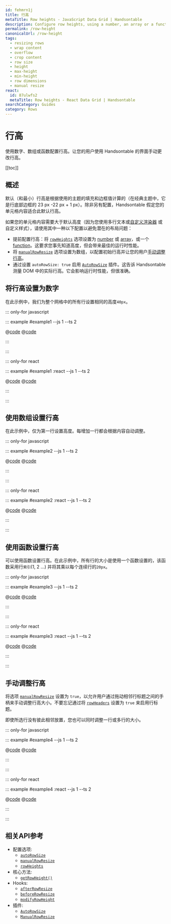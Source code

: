 ```yaml
---
id: fehmrn1j
title: 行高
metaTitle: Row heights - JavaScript Data Grid | Handsontable
description: Configure row heights, using a number, an array or a function. Let your users manually change row heights using Handsontable's interface.
permalink: /row-height
canonicalUrl: /row-height
tags:
  - resizing rows
  - wrap content
  - overflow
  - crop content
  - row size
  - height
  - max-height
  - min-height
  - row dimensions
  - manual resize
react:
  id: 87ulwfs2
  metaTitle: Row heights - React Data Grid | Handsontable
searchCategory: Guides
category: Rows
---
```


# 行高

使用数字、数组或函数配置行高。让您的用户使用 Handsontable 的界面手动更改行高。

[[toc]]

## 概述

默认（和最小）行高是根据使用的主题的填充和边框值计算的（在经典主题中，它是行底部边框的 23 px -22 px + 1 px）。除非另有配置，Handsontable 假定您的单元格内容适合此默认行高。

如果您的单元格内容需要大于默认高度（因为您使用多行文本或[自定义渲染器](@/guides/cell-functions/cell-renderer/cell-renderer.md) 或自定义样式），请使用其中一种以下配置以避免潜在的布局问题：
  - 提前配置行高：将 [`rowHeights`](@/api/options.md#rowheights) 选项设置为 [number](#set-row-heights-to-a-number) 或 [array](#set-row-heights-with-an-array)，或一个[function](#set-row-heights-with-a-function)。这要求您事先知道高度，但会带来最佳的运行时性能。
  - 将 [`manualRowResize`](@/api/options.md#manualrowresize) 选项设置为数组，以配置初始行高并让您的用户[手动调整行高](#adjust-row-heights-manually)。
  - 通过设置 `autoRowSize: true` 启用 [`AutoRowSize`](@/api/autoRowSize.md) 插件。这告诉 Handsontable 测量 DOM 中的实际行高。它会影响运行时性能，但很准确。

## 将行高设置为数字

在此示例中，我们为整个网格中的所有行设置相同的高度`40px`。

::: only-for javascript

::: example #example1 --js 1 --ts 2

@[code](@/content/guides/rows/row-height/javascript/example1.js)
@[code](@/content/guides/rows/row-height/javascript/example1.ts)

:::

:::

::: only-for react

::: example #example1 :react --js 1 --ts 2

@[code](@/content/guides/rows/row-height/react/example1.jsx)
@[code](@/content/guides/rows/row-height/react/example1.tsx)

:::

:::

## 使用数组设置行高

在此示例中，仅为第一行设置高度。每增加一行都会根据内容自动调整。

::: only-for javascript

::: example #example2 --js 1 --ts 2

@[code](@/content/guides/rows/row-height/javascript/example2.js)
@[code](@/content/guides/rows/row-height/javascript/example2.ts)

:::

:::

::: only-for react

::: example #example2 :react --js 1 --ts 2

@[code](@/content/guides/rows/row-height/react/example2.jsx)
@[code](@/content/guides/rows/row-height/react/example2.tsx)

:::

:::

## 使用函数设置行高

可以使用函数设置行高。在此示例中，所有行的大小是使用一个函数设置的，该函数采用行`索引`(1, 2 ...) 并将其乘以每个连续行的`20px`。

::: only-for javascript

::: example #example3 --js 1 --ts 2

@[code](@/content/guides/rows/row-height/javascript/example3.js)
@[code](@/content/guides/rows/row-height/javascript/example3.ts)

:::

:::

::: only-for react

::: example #example3 :react --js 1 --ts 2

@[code](@/content/guides/rows/row-height/react/example3.jsx)
@[code](@/content/guides/rows/row-height/react/example3.tsx)

:::

:::

## 手动调整行高

将选项 [`manualRowResize`](@/api/options.md#manualrowresize) 设置为 `true`，以允许用户通过拖动相邻行标题之间的手柄来手动调整行高大小。不要忘记通过将 [`rowHeaders`](@/api/options.md#rowheaders) 设置为 `true` 来启用行标题。

即使所选行没有彼此相邻放置，您也可以同时调整一行或多行的大小。

::: only-for javascript

::: example #example4 --js 1 --ts 2

@[code](@/content/guides/rows/row-height/javascript/example4.js)
@[code](@/content/guides/rows/row-height/javascript/example4.ts)

:::

:::

::: only-for react

::: example #example4 :react --js 1 --ts 2

@[code](@/content/guides/rows/row-height/react/example4.jsx)
@[code](@/content/guides/rows/row-height/react/example4.tsx)

:::

:::

## 相关API参考

- 配置选项:
  - [`autoRowSize`](@/api/options.md#autorowsize)
  - [`manualRowResize`](@/api/options.md#manualrowresize)
  - [`rowHeights`](@/api/options.md#rowheights)
- 核心方法:
  - [`getRowHeight()`](@/api/core.md#getrowheight)
- Hooks:
  - [`afterRowResize`](@/api/hooks.md#afterrowresize)
  - [`beforeRowResize`](@/api/hooks.md#beforerowresize)
  - [`modifyRowHeight`](@/api/hooks.md#modifyrowheight)
- 插件:
  - [`AutoRowSize`](@/api/autoRowSize.md)
  - [`ManualRowResize`](@/api/manualRowResize.md)
